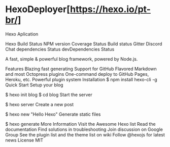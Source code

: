# HexoDeployer[https://hexo.io/pt-br/]
Hexo  Aplication


Hexo
Build Status  NPM version Coverage Status Build status Gitter Discord Chat dependencies Status devDependencies Status

A fast, simple & powerful blog framework, powered by Node.js.

Features
Blazing fast generating
Support for GitHub Flavored Markdown and most Octopress plugins
One-command deploy to GitHub Pages, Heroku, etc.
Powerful plugin system
Installation
$ npm install hexo-cli -g
Quick Start
Setup your blog

$ hexo init blog
$ cd blog
Start the server

$ hexo server
Create a new post

$ hexo new "Hello Hexo"
Generate static files

$ hexo generate
More Information
Visit the Awesome Hexo list
Read the documentation
Find solutions in troubleshooting
Join discussion on Google Group
See the plugin list and the theme list on wiki
Follow @hexojs for latest news
License
MIT

